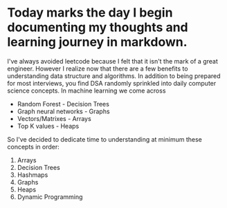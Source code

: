 # Today marks the day I begin documenting my thoughts and learning journey in markdown.

I've always avoided leetcode because I felt that it isn't the mark of a great engineer.
However I realize now that there are a few benefits to understanding data structure and algorithms.
In addition to being prepared for most interviews, you find DSA randomly sprinkled into daily computer science concepts.
In machine learning we come across

- Random Forest - Decision Trees
- Graph neural networks - Graphs
- Vectors/Matrixes - Arrays
- Top K values - Heaps

So I've decided to dedicate time to understanding at minimum these concepts in order:

1. Arrays
2. Decision Trees
3. Hashmaps
4. Graphs
5. Heaps
6. Dynamic Programming
